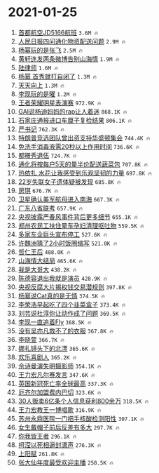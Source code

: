 # 2021-01-25

1. [首都航空JD5166航班](https://s.weibo.com/weibo?q=%E9%A6%96%E9%83%BD%E8%88%AA%E7%A9%BAJD5166%E8%88%AA%E7%8F%AD&Refer=top) `3.6M 🔥`
1. [人民日报四问通化物资配送问题](https://s.weibo.com/weibo?q=%23%E4%BA%BA%E6%B0%91%E6%97%A5%E6%8A%A5%E5%9B%9B%E9%97%AE%E9%80%9A%E5%8C%96%E7%89%A9%E8%B5%84%E9%85%8D%E9%80%81%E9%97%AE%E9%A2%98%23&Refer=top) `2.9M 🔥`
1. [杨幂玩的是张飞](https://s.weibo.com/weibo?q=%E6%9D%A8%E5%B9%82%E7%8E%A9%E7%9A%84%E6%98%AF%E5%BC%A0%E9%A3%9E&Refer=top) `2.5M 🔥`
1. [黄轩连发两条微博告别山海情](https://s.weibo.com/weibo?q=%23%E9%BB%84%E8%BD%A9%E8%BF%9E%E5%8F%91%E4%B8%A4%E6%9D%A1%E5%BE%AE%E5%8D%9A%E5%91%8A%E5%88%AB%E5%B1%B1%E6%B5%B7%E6%83%85%23&Refer=top) `1.9M 🔥`
1. [陆律师](https://s.weibo.com/weibo?q=%E9%99%86%E5%BE%8B%E5%B8%88&Refer=top) `1.6M 🔥`
1. [杨幂 首秀就打自闭了](https://s.weibo.com/weibo?q=%E6%9D%A8%E5%B9%82%20%E9%A6%96%E7%A7%80%E5%B0%B1%E6%89%93%E8%87%AA%E9%97%AD%E4%BA%86&Refer=top) `1.3M 🔥`
1. [天天向上](https://s.weibo.com/weibo?q=%E5%A4%A9%E5%A4%A9%E5%90%91%E4%B8%8A&Refer=top) `1.3M 🔥`
1. [李现玩的是曜](https://s.weibo.com/weibo?q=%E6%9D%8E%E7%8E%B0%E7%8E%A9%E7%9A%84%E6%98%AF%E6%9B%9C&Refer=top) `1.2M 🔥`
1. [王者荣耀明星表演赛](https://s.weibo.com/weibo?q=%23%E7%8E%8B%E8%80%85%E8%8D%A3%E8%80%80%E6%98%8E%E6%98%9F%E8%A1%A8%E6%BC%94%E8%B5%9B%23&Refer=top) `972.9K 🔥`
1. [GAI说杨迪妈妈的rap让人着迷](https://s.weibo.com/weibo?q=%23GAI%E8%AF%B4%E6%9D%A8%E8%BF%AA%E5%A6%88%E5%A6%88%E7%9A%84rap%E8%AE%A9%E4%BA%BA%E7%9D%80%E8%BF%B7%23&Refer=top) `868.1K 🔥`
1. [石家庄通报进口车厘子复检结果](https://s.weibo.com/weibo?q=%E7%9F%B3%E5%AE%B6%E5%BA%84%E9%80%9A%E6%8A%A5%E8%BF%9B%E5%8F%A3%E8%BD%A6%E5%8E%98%E5%AD%90%E5%A4%8D%E6%A3%80%E7%BB%93%E6%9E%9C&Refer=top) `806.1K 🔥`
1. [严书记](https://s.weibo.com/weibo?q=%E4%B8%A5%E4%B9%A6%E8%AE%B0&Refer=top) `762.3K 🔥`
1. [特朗普竞选团队曾出资支持华盛顿集会](https://s.weibo.com/weibo?q=%23%E7%89%B9%E6%9C%97%E6%99%AE%E7%AB%9E%E9%80%89%E5%9B%A2%E9%98%9F%E6%9B%BE%E5%87%BA%E8%B5%84%E6%94%AF%E6%8C%81%E5%8D%8E%E7%9B%9B%E9%A1%BF%E9%9B%86%E4%BC%9A%23&Refer=top) `744.4K 🔥`
1. [免洗手消毒液需20秒以上作用时间](https://s.weibo.com/weibo?q=%23%E5%85%8D%E6%B4%97%E6%89%8B%E6%B6%88%E6%AF%92%E6%B6%B2%E9%9C%8020%E7%A7%92%E4%BB%A5%E4%B8%8A%E4%BD%9C%E7%94%A8%E6%97%B6%E9%97%B4%23&Refer=top) `736.6K 🔥`
1. [都暻秀退伍](https://s.weibo.com/weibo?q=%E9%83%BD%E6%9A%BB%E7%A7%80%E9%80%80%E4%BC%8D&Refer=top) `724.7K 🔥`
1. [通化将按每户5天的量半价配送蔬菜包](https://s.weibo.com/weibo?q=%23%E9%80%9A%E5%8C%96%E5%B0%86%E6%8C%89%E6%AF%8F%E6%88%B75%E5%A4%A9%E7%9A%84%E9%87%8F%E5%8D%8A%E4%BB%B7%E9%85%8D%E9%80%81%E8%94%AC%E8%8F%9C%E5%8C%85%23&Refer=top) `707.8K 🔥`
1. [热依扎 水花让我感受到乐观坚韧的力量](https://s.weibo.com/weibo?q=%E7%83%AD%E4%BE%9D%E6%89%8E%20%E6%B0%B4%E8%8A%B1%E8%AE%A9%E6%88%91%E6%84%9F%E5%8F%97%E5%88%B0%E4%B9%90%E8%A7%82%E5%9D%9A%E9%9F%A7%E7%9A%84%E5%8A%9B%E9%87%8F&Refer=top) `697.8K 🔥`
1. [22岁失联女子遗体疑被发现](https://s.weibo.com/weibo?q=%2322%E5%B2%81%E5%A4%B1%E8%81%94%E5%A5%B3%E5%AD%90%E9%81%97%E4%BD%93%E7%96%91%E8%A2%AB%E5%8F%91%E7%8E%B0%23&Refer=top) `685.8K 🔥`
1. [房琪](https://s.weibo.com/weibo?q=%E6%88%BF%E7%90%AA&Refer=top) `676.7K 🔥`
1. [卫星确认美军航母进入南海](https://s.weibo.com/weibo?q=%23%E5%8D%AB%E6%98%9F%E7%A1%AE%E8%AE%A4%E7%BE%8E%E5%86%9B%E8%88%AA%E6%AF%8D%E8%BF%9B%E5%85%A5%E5%8D%97%E6%B5%B7%23&Refer=top) `667.3K 🔥`
1. [广东八省联考](https://s.weibo.com/weibo?q=%E5%B9%BF%E4%B8%9C%E5%85%AB%E7%9C%81%E8%81%94%E8%80%83&Refer=top) `657.9K 🔥`
1. [央视披露严春风事件背后更多细节](https://s.weibo.com/weibo?q=%23%E5%A4%AE%E8%A7%86%E6%8A%AB%E9%9C%B2%E4%B8%A5%E6%98%A5%E9%A3%8E%E4%BA%8B%E4%BB%B6%E8%83%8C%E5%90%8E%E6%9B%B4%E5%A4%9A%E7%BB%86%E8%8A%82%23&Refer=top) `655.1K 🔥`
1. [郑州农民工扶住晕车孕妇清理呕吐物](https://s.weibo.com/weibo?q=%E9%83%91%E5%B7%9E%E5%86%9C%E6%B0%91%E5%B7%A5%E6%89%B6%E4%BD%8F%E6%99%95%E8%BD%A6%E5%AD%95%E5%A6%87%E6%B8%85%E7%90%86%E5%91%95%E5%90%90%E7%89%A9&Refer=top) `559.5K 🔥`
1. [多家车企巨头宣布停工](https://s.weibo.com/weibo?q=%23%E5%A4%9A%E5%AE%B6%E8%BD%A6%E4%BC%81%E5%B7%A8%E5%A4%B4%E5%AE%A3%E5%B8%83%E5%81%9C%E5%B7%A5%23&Refer=top) `527.6K 🔥`
1. [许魏洲猜了2小时饭圈缩写](https://s.weibo.com/weibo?q=%23%E8%AE%B8%E9%AD%8F%E6%B4%B2%E7%8C%9C%E4%BA%862%E5%B0%8F%E6%97%B6%E9%A5%AD%E5%9C%88%E7%BC%A9%E5%86%99%23&Refer=top) `521.0K 🔥`
1. [哲仁王后](https://s.weibo.com/weibo?q=%E5%93%B2%E4%BB%81%E7%8E%8B%E5%90%8E&Refer=top) `488.0K 🔥`
1. [山海情大结局](https://s.weibo.com/weibo?q=%E5%B1%B1%E6%B5%B7%E6%83%85%E5%A4%A7%E7%BB%93%E5%B1%80&Refer=top) `465.6K 🔥`
1. [我是大哥大](https://s.weibo.com/weibo?q=%E6%88%91%E6%98%AF%E5%A4%A7%E5%93%A5%E5%A4%A7&Refer=top) `438.2K 🔥`
1. [陈德容退出我就是演员](https://s.weibo.com/weibo?q=%23%E9%99%88%E5%BE%B7%E5%AE%B9%E9%80%80%E5%87%BA%E6%88%91%E5%B0%B1%E6%98%AF%E6%BC%94%E5%91%98%23&Refer=top) `428.9K 🔥`
1. [央视反腐大片揭权钱交易潜规则](https://s.weibo.com/weibo?q=%23%E5%A4%AE%E8%A7%86%E5%8F%8D%E8%85%90%E5%A4%A7%E7%89%87%E6%8F%AD%E6%9D%83%E9%92%B1%E4%BA%A4%E6%98%93%E6%BD%9C%E8%A7%84%E5%88%99%23&Refer=top) `397.8K 🔥`
1. [杨幂说Cat真的是无情](https://s.weibo.com/weibo?q=%23%E6%9D%A8%E5%B9%82%E8%AF%B4Cat%E7%9C%9F%E7%9A%84%E6%98%AF%E6%97%A0%E6%83%85%23&Refer=top) `374.5K 🔥`
1. [李荣浩早起吃了四个韭菜盒子](https://s.weibo.com/weibo?q=%23%E6%9D%8E%E8%8D%A3%E6%B5%A9%E6%97%A9%E8%B5%B7%E5%90%83%E4%BA%86%E5%9B%9B%E4%B8%AA%E9%9F%AD%E8%8F%9C%E7%9B%92%E5%AD%90%23&Refer=top) `373.4K 🔥`
1. [刘芸说杜淳你让动作成了问题](https://s.weibo.com/weibo?q=%E5%88%98%E8%8A%B8%E8%AF%B4%E6%9D%9C%E6%B7%B3%E4%BD%A0%E8%AE%A9%E5%8A%A8%E4%BD%9C%E6%88%90%E4%BA%86%E9%97%AE%E9%A2%98&Refer=top) `369.5K 🔥`
1. [李现一直追着Fly](https://s.weibo.com/weibo?q=%23%E6%9D%8E%E7%8E%B0%E4%B8%80%E7%9B%B4%E8%BF%BD%E7%9D%80Fly%23&Refer=top) `368.5K 🔥`
1. [没有吴亦凡救不了的衣服](https://s.weibo.com/weibo?q=%23%E6%B2%A1%E6%9C%89%E5%90%B4%E4%BA%A6%E5%87%A1%E6%95%91%E4%B8%8D%E4%BA%86%E7%9A%84%E8%A1%A3%E6%9C%8D%23&Refer=top) `367.8K 🔥`
1. [李晓萱](https://s.weibo.com/weibo?q=%E6%9D%8E%E6%99%93%E8%90%B1&Refer=top) `366.7K 🔥`
1. [娜扎镜头下的北漂](https://s.weibo.com/weibo?q=%23%E5%A8%9C%E6%89%8E%E9%95%9C%E5%A4%B4%E4%B8%8B%E7%9A%84%E5%8C%97%E6%BC%82%23&Refer=top) `365.6K 🔥`
1. [欢乐喜剧人](https://s.weibo.com/weibo?q=%E6%AC%A2%E4%B9%90%E5%96%9C%E5%89%A7%E4%BA%BA&Refer=top) `365.2K 🔥`
1. [佘诗曼演失明摄影师](https://s.weibo.com/weibo?q=%23%E4%BD%98%E8%AF%97%E6%9B%BC%E6%BC%94%E5%A4%B1%E6%98%8E%E6%91%84%E5%BD%B1%E5%B8%88%23&Refer=top) `354.1K 🔥`
1. [王力宏凡尔赛发言](https://s.weibo.com/weibo?q=%23%E7%8E%8B%E5%8A%9B%E5%AE%8F%E5%87%A1%E5%B0%94%E8%B5%9B%E5%8F%91%E8%A8%80%23&Refer=top) `347.6K 🔥`
1. [英国新冠死亡率全球最高](https://s.weibo.com/weibo?q=%E8%8B%B1%E5%9B%BD%E6%96%B0%E5%86%A0%E6%AD%BB%E4%BA%A1%E7%8E%87%E5%85%A8%E7%90%83%E6%9C%80%E9%AB%98&Refer=top) `337.3K 🔥`
1. [厄齐尔加盟费内巴切](https://s.weibo.com/weibo?q=%E5%8E%84%E9%BD%90%E5%B0%94%E5%8A%A0%E7%9B%9F%E8%B4%B9%E5%86%85%E5%B7%B4%E5%88%87&Refer=top) `323.6K 🔥`
1. [30人贩卖6亿条个人信息获利800余万](https://s.weibo.com/weibo?q=%2330%E4%BA%BA%E8%B4%A9%E5%8D%966%E4%BA%BF%E6%9D%A1%E4%B8%AA%E4%BA%BA%E4%BF%A1%E6%81%AF%E8%8E%B7%E5%88%A9800%E4%BD%99%E4%B8%87%23&Refer=top) `318.5K 🔥`
1. [王力宏教王一博唱歌](https://s.weibo.com/weibo?q=%23%E7%8E%8B%E5%8A%9B%E5%AE%8F%E6%95%99%E7%8E%8B%E4%B8%80%E5%8D%9A%E5%94%B1%E6%AD%8C%23&Refer=top) `316.9K 🔥`
1. [苏州永鼎医院一门把手核酸检测阳性](https://s.weibo.com/weibo?q=%23%E8%8B%8F%E5%B7%9E%E6%B0%B8%E9%BC%8E%E5%8C%BB%E9%99%A2%E4%B8%80%E9%97%A8%E6%8A%8A%E6%89%8B%E6%A0%B8%E9%85%B8%E6%A3%80%E6%B5%8B%E9%98%B3%E6%80%A7%23&Refer=top) `307.1K 🔥`
1. [女生戴帽子前后反差有多大](https://s.weibo.com/weibo?q=%23%E5%A5%B3%E7%94%9F%E6%88%B4%E5%B8%BD%E5%AD%90%E5%89%8D%E5%90%8E%E5%8F%8D%E5%B7%AE%E6%9C%89%E5%A4%9A%E5%A4%A7%23&Refer=top) `297.7K 🔥`
1. [你我皆王者](https://s.weibo.com/weibo?q=%23%E4%BD%A0%E6%88%91%E7%9A%86%E7%8E%8B%E8%80%85%23&Refer=top) `296.1K 🔥`
1. [柯滢以死相逼封潇声](https://s.weibo.com/weibo?q=%23%E6%9F%AF%E6%BB%A2%E4%BB%A5%E6%AD%BB%E7%9B%B8%E9%80%BC%E5%B0%81%E6%BD%87%E5%A3%B0%23&Refer=top) `276.3K 🔥`
1. [上阳赋](https://s.weibo.com/weibo?q=%E4%B8%8A%E9%98%B3%E8%B5%8B&Refer=top) `261.8K 🔥`
1. [张大仙年度最受欢迎主播](https://s.weibo.com/weibo?q=%23%E5%BC%A0%E5%A4%A7%E4%BB%99%E5%B9%B4%E5%BA%A6%E6%9C%80%E5%8F%97%E6%AC%A2%E8%BF%8E%E4%B8%BB%E6%92%AD%23&Refer=top) `258.5K 🔥`
